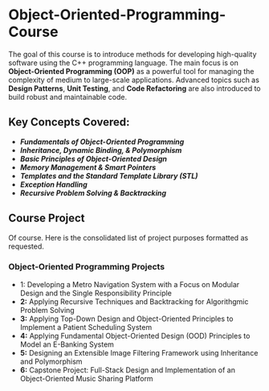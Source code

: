 # Object-Oriented-Programming-Course

The goal of this course is to introduce methods for developing high-quality software using the C++ programming language. The main focus is on **Object-Oriented Programming (OOP)** as a powerful tool for managing the complexity of medium to large-scale applications. Advanced topics such as **Design Patterns**, **Unit Testing**, and **Code Refactoring** are also introduced to build robust and maintainable code.

## Key Concepts Covered: 
* **_Fundamentals of Object-Oriented Programming_**
* **_Inheritance, Dynamic Binding, & Polymorphism_**
* **_Basic Principles of Object-Oriented Design_**
* **_Memory Management & Smart Pointers_**
* **_Templates and the Standard Template Library (STL)_**
* **_Exception Handling_**
* **_Recursive Problem Solving & Backtracking_**

## Course Project

Of course. Here is the consolidated list of project purposes formatted as requested.

### Object-Oriented Programming Projects

* 1: Developing a Metro Navigation System with a Focus on Modular Design and the Single Responsibility Principle
* **2:** Applying Recursive Techniques and Backtracking for Algorithgmic Problem Solving
* **3:** Applying Top-Down Design and Object-Oriented Principles to Implement a Patient Scheduling System
* **4:** Applying Fundamental Object-Oriented Design (OOD) Principles to Model an E-Banking System
* **5:** Designing an Extensible Image Filtering Framework using Inheritance and Polymorphism
* **6:** Capstone Project: Full-Stack Design and Implementation of an Object-Oriented Music Sharing Platform

